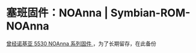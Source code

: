 # 塞班固件：NOAnna | Symbian-ROM-NOAnna
[曾经诺基亚 5530 NOAnna 系列固件 ](http://nullice.com/archives/314)，为了长期留存，在此备份
